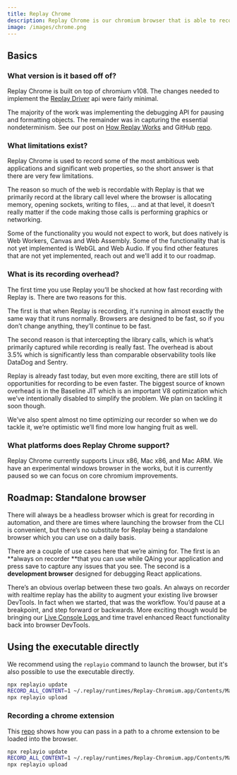 ```yaml
---
title: Replay Chrome
description: Replay Chrome is our chromium browser that is able to record and deterministically replay in the cloud.
image: /images/chrome.png
---
```


## Basics

### What version is it based off of?

Replay Chrome is built on top of chromium v108. The changes needed to implement the [Replay Driver](https://static.replay.io/driver/) api were fairly minimal.

The majority of the work was implementing the debugging API for pausing and formatting objects. The remainder was in capturing the essential nondeterminism. See our post on [How Replay Works](https://blog.replay.io/how-replay-works) and GitHub [repo](https://github.com/replayio/chromium).

### What limitations exist?

Replay Chrome is used to record some of the most ambitious web applications and significant web properties, so the short answer is that there are very few limitations.

The reason so much of the web is recordable with Replay is that we primarily record at the library call level where the browser is allocating memory, opening sockets, writing to files, … and at that level, it doesn’t really matter if the code making those calls is performing graphics or networking.

Some of the functionality you would not expect to work, but does natively is Web Workers, Canvas and Web Assembly. Some of the functionality that is not yet implemented is WebGL and Web Audio. If you find other features that are not yet implemented, reach out and we’ll add it to our roadmap.

### What is its recording overhead?

The first time you use Replay you’ll be shocked at how fast recording with Replay is. There are two reasons for this.

The first is that when Replay is recording, it's running in almost exactly the same way that it runs normally. Browsers are designed to be fast, so if you don’t change anything, they’ll continue to be fast.

The second reason is that intercepting the library calls, which is what’s primarily captured while recording is really fast. The overhead is about 3.5% which is significantly less than comparable observability tools like DataDog and Sentry.

Replay is already fast today, but even more exciting, there are still lots of opportunities for recording to be even faster. The biggest source of known overhead is in the Baseline JIT which is an important V8 optimization which we’ve intentionally disabled to simplify the problem. We plan on tackling it soon though.

We’ve also spent almost no time optimizing our recorder so when we do tackle it, we’re optimistic we’ll find more low hanging fruit as well.

### What platforms does Replay Chrome support?

Replay Chrome currently supports Linux x86, Mac x86, and Mac ARM. We have an experimental windows browser in the works, but it is currently paused so we can focus on core chromium improvements.

## Roadmap: Standalone browser

There will always be a headless browser which is great for recording in automation, and there are times where launching the browser from the CLI is convenient, but there’s no substitute for Replay being a standalone browser which you can use on a daily basis.

There are a couple of use cases here that we’re aiming for. The first is an **always on recorder **that you can use while QAing your application and press save to capture any issues that you see. The second is a **development browser** designed for debugging React applications.

There’s an obvious overlap between these two goals. An always on recorder with realtime replay has the ability to augment your existing live browser DevTools. In fact when we started, that was the workflow. You’d pause at a breakpoint, and step forward or backwards. More exciting though would be bringing our [Live Console Logs ](/time-travel-intro/add-console-logs-on-the-fly)and time travel enhanced React functionality back into browser DevTools.

## Using the executable directly

We recommend using the `replayio` command to launch the browser, but it's also possible to use the executable directly.

```sh
npx replayio update
RECORD_ALL_CONTENT=1 ~/.replay/runtimes/Replay-Chromium.app/Contents/MacOS/Chromium
npx replayio upload
```

### Recording a chrome extension

This [repo](https://github.com/replayio-public/chrome-extension-example) shows how you can pass in a path to a chrome extension to be loaded into the browser.

```sh
npx replayio update
RECORD_ALL_CONTENT=1 ~/.replay/runtimes/Replay-Chromium.app/Contents/MacOS/Chromium --load-extension=./extension
npx replayio upload
```

